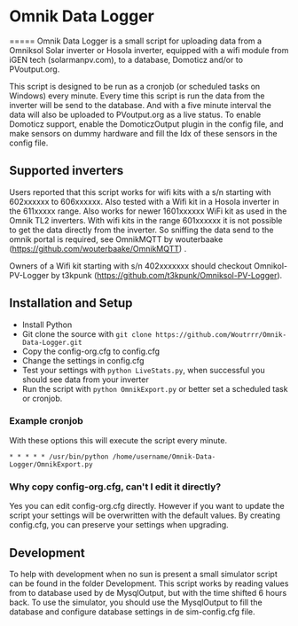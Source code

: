 # Omnik Data Logger
=====
Omnik Data Logger is a small script for uploading data from a Omniksol Solar 
inverter or Hosola inverter, equipped with a wifi module from iGEN tech (solarmanpv.com), 
to a database, Domoticz and/or to PVoutput.org. 

This script is designed to be run as a cronjob (or scheduled tasks on Windows) every minute.
Every time this script is run the data from the inverter will be send to the database.
And with a five minute interval the data will also be uploaded to PVoutput.org as a live status.
To enable Domoticz support, enable the DomoticzOutput plugin in the config file, and make sensors on dummy hardware and fill the Idx of these sensors in the config file.

## Supported inverters
Users reported that this script works for wifi kits with a s/n starting with
602xxxxxx to 606xxxxxx. Also tested with a Wifi kit in a Hosola inverter in the 611xxxxx range.
Also works for newer 1601xxxxxx WiFi kit as used in the Omnik TL2 inverters.
With wifi kits in the range 601xxxxxx it is not
possible to get the data directly from the inverter. So sniffing the data send
to the omnik portal is required, see OmnikMQTT by wouterbaake
(https://github.com/wouterbaake/OmnikMQTT) .

Owners of a Wifi kit starting with s/n 402xxxxxxx should checkout
Omnikol-PV-Logger by t3kpunk (https://github.com/t3kpunk/Omniksol-PV-Logger).

## Installation and Setup

* Install Python
* Git clone the source with `git clone https://github.com/Woutrrr/Omnik-Data-Logger.git`
* Copy the config-org.cfg to config.cfg
* Change the settings in config.cfg
* Test your settings with `python LiveStats.py`, when successful you should see
data from your inverter
* Run the script with `python OmnikExport.py` or better set a scheduled task or 
cronjob.

### Example cronjob
With these options this will execute the script every minute.

`* * * * * /usr/bin/python /home/username/Omnik-Data-Logger/OmnikExport.py`

### Why copy config-org.cfg, can't I edit it directly?
Yes you can edit config-org.cfg directly. However if you want to update the 
script your settings will be overwritten with the default values. By creating 
config.cfg, you can preserve your settings when upgrading.

## Development
To help with development when no sun is present a small simulator script can be
found in the folder Development. This script works by reading values from to
database used by de MysqlOutput, but with the time shifted 6 hours back. To use
the simulator, you should use the MysqlOutput to fill the database and configure
database settings in de sim-config.cfg file.
